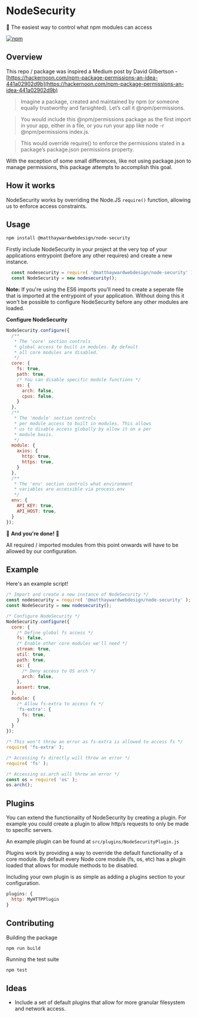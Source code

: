 # NodeSecurity
:key: The easiest way to control what npm modules can access

<a href="https://www.npmjs.org/package/@matthaywardwebdesign/node-security"><img src="https://img.shields.io/npm/v/@matthaywardwebdesign/node-security.svg?style=flat" alt="npm"></a>

## Overview
This repo / package was inspired a Medium post by David Gilbertson - [https://hackernoon.com/npm-package-permissions-an-idea-441a02902d9b](https://hackernoon.com/npm-package-permissions-an-idea-441a02902d9b)

> Imagine a package, created and maintained by npm (or someone equally trustworthy and farsighted). Let’s call it @npm/permissions.

> You would include this @npm/permissions package as the first import in your app, either in a file, or you run your app like node -r @npm/permissions index.js.

> This would override require() to enforce the permissions stated in a package’s package.json permissions property.

With the exception of some small differences, like not using package.json to manage permissions, this package
attempts to accomplish this goal.

## How it works
NodeSecurity works by overriding the Node.JS `require()` function, allowing us to enforce access constraints. 

## Usage

```bash
npm install @matthaywardwebdesign/node-security
```

Firstly include NodeSecurity in your project at the very top of your applications entrypoint (before any other requires) and create a new instance.

```javascript
  const nodesecurity = require( '@matthaywardwebdesign/node-security' );
  const NodeSecurity = new nodesecurity();
```

**Note:** If you're using the ES6 imports you'll need to create a seperate file that is imported at the entrypoint
of your application. Without doing this it won't be possible to configure NodeSecurity before any other modules are loaded.

**Configure NodeSecurity**

```javascript
NodeSecurity.configure({
  /**
   * The 'core' section controls
   * global access to built in modules. By default
   * all core modules are disabled.
   */
  core: {
    fs: true,
    path: true,
    /* You can disable specific module functions */
    os: {
      arch: false,
      cpus: false,
    }
  },
  /**
   * The 'module' section controls
   * per module access to built in modules. This allows
   * us to disable access globally by allow it on a per
   * module basis.
   */
  module: {
    axios: {
      http: true,
      https: true,
    }
  },
  /**
   * The 'env' section controls what environment
   * variables are accessible via process.env
   */
  env: {
    API_KEY: true,
    API_HOST: true,
  }
});
```

:tada: **And you're done!** :tada:

All required / imported modules from this point onwards will have to be allowed by our configuration.

## Example

Here's an example script!

```javascript
/* Import and create a new instance of NodeSecurity */
const nodesecurity = require( '@matthaywardwebdesign/node-security' );
const NodeSecurity = new nodesecurity();

/* Configure NodeSecurity */
NodeSecurity.configure({
  core: {
    /* Define global fs access */
    fs: false,
    /* Enable other core modules we'll need */
    stream: true,
    util: true,
    path: true,
    os: {
      /* Deny access to OS arch */
      arch: false,
    },
    assert: true,
  },
  module: {
    /* Allow fs-extra to access fs */
    'fs-extra': {
      fs: true,
    }
  }
});

/* This won't throw an error as fs-extra is allowed to access fs */
require( 'fs-extra' );

/* Accessing fs directly will throw an error */
require( 'fs' );

/* Accessing os.arch will throw an error */
const os = require( 'os' );
os.arch();
```

## Plugins

You can extend the functionality of NodeSecurity by creating a plugin. For example you could create a plugin to allow http/s requests to only be made to specific servers. 

An example plugin can be found at `src/plugins/NodeSecurityPlugin.js`

Plugins work by providing a way to override the default functionality of a core module. By default every Node core module (fs, os, etc) has a plugin loaded that allows for module methods to be disabled.

Including your own plugin is as simple as adding a plugins section to your configuration.

```javascript
plugins: {
  http: MyHTTPPlugin
}
```

## Contributing

Building the package

```
npm run build
```

Running the test suite

```bash
npm test
```

## Ideas
- Include a set of default plugins that allow for more granular filesystem and network access.
